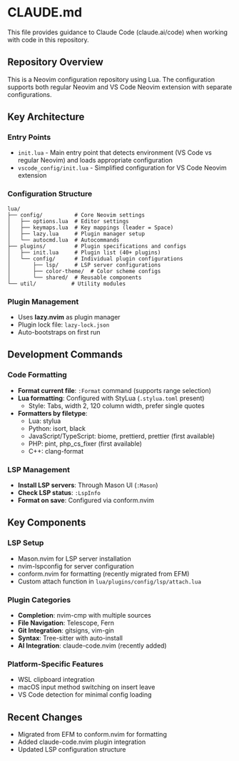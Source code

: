 # CLAUDE.md

This file provides guidance to Claude Code (claude.ai/code) when working with code in this repository.

## Repository Overview

This is a Neovim configuration repository using Lua. The configuration supports both regular Neovim and VS Code Neovim extension with separate configurations.

## Key Architecture

### Entry Points
- `init.lua` - Main entry point that detects environment (VS Code vs regular Neovim) and loads appropriate configuration
- `vscode_config/init.lua` - Simplified configuration for VS Code Neovim extension

### Configuration Structure
```
lua/
├── config/          # Core Neovim settings
│   ├── options.lua  # Editor settings
│   ├── keymaps.lua  # Key mappings (leader = Space)
│   ├── lazy.lua     # Plugin manager setup
│   └── autocmd.lua  # Autocommands
├── plugins/         # Plugin specifications and configs
│   ├── init.lua     # Plugin list (40+ plugins)
│   └── config/      # Individual plugin configurations
│       ├── lsp/     # LSP server configurations
│       ├── color-theme/  # Color scheme configs
│       └── shared/  # Reusable components
└── util/           # Utility modules
```

### Plugin Management
- Uses **lazy.nvim** as plugin manager
- Plugin lock file: `lazy-lock.json`
- Auto-bootstraps on first run

## Development Commands

### Code Formatting
- **Format current file**: `:Format` command (supports range selection)
- **Lua formatting**: Configured with StyLua (`.stylua.toml` present)
  - Style: Tabs, width 2, 120 column width, prefer single quotes
- **Formatters by filetype**:
  - Lua: stylua
  - Python: isort, black
  - JavaScript/TypeScript: biome, prettierd, prettier (first available)
  - PHP: pint, php_cs_fixer (first available)
  - C++: clang-format

### LSP Management
- **Install LSP servers**: Through Mason UI (`:Mason`)
- **Check LSP status**: `:LspInfo`
- **Format on save**: Configured via conform.nvim

## Key Components

### LSP Setup
- Mason.nvim for LSP server installation
- nvim-lspconfig for server configuration
- conform.nvim for formatting (recently migrated from EFM)
- Custom attach function in `lua/plugins/config/lsp/attach.lua`

### Plugin Categories
- **Completion**: nvim-cmp with multiple sources
- **File Navigation**: Telescope, Fern
- **Git Integration**: gitsigns, vim-gin
- **Syntax**: Tree-sitter with auto-install
- **AI Integration**: claude-code.nvim (recently added)

### Platform-Specific Features
- WSL clipboard integration
- macOS input method switching on insert leave
- VS Code detection for minimal config loading

## Recent Changes
- Migrated from EFM to conform.nvim for formatting
- Added claude-code.nvim plugin integration
- Updated LSP configuration structure